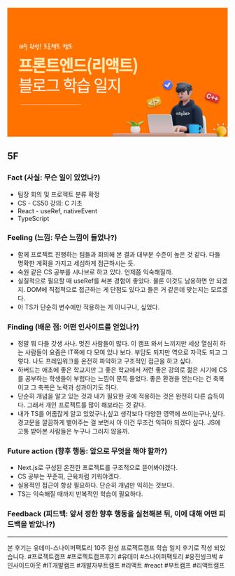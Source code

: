 ![img_learning_log.png](../assets/img_learning_log.png)

## 5F

### Fact (사실: 무슨 일이 있었나?)

- 팀장 회의 및 프로젝트 분류 확정
- CS - CS50 강의: C 기초
- React - useRef, nativeEvent
- TypeScript

### Feeling (느낌: 무슨 느낌이 들었나?)

- 함께 프로젝트 진행하는 팀들과 회의해 본 결과 대부분 수준이 높은 것 같다. 다들 명확한 계획을 가지고 세심하게 접근하시는 듯.
- 숙원 같은 CS 공부를 시나브로 하고 있다. 언제쯤 익숙해질까.
- 실질적으로 필요할 때 useRef를 써본 경험이 좋았다. 물론 이것도 남용하면 안 되겠지. DOM에 직접적으로 접근하는 게 단점도 있다고 들은 거 같은데 맞는지는 모르겠다.
- 아 TS가 단순히 변수에만 적용하는 게 아니구나, 싶었다.

### Finding (배운 점: 어떤 인사이트를 얻었나?)

- 정말 뭐 다들 갓생 사나. 멋진 사람들이 많다. 이 캠프 와서 느끼지만 세상 열심히 하는 사람들이 요즘은 IT쪽에 다 모여 있나 보다. 부담도 되지만 역으로 자극도 되고 그렇다. 나도 프레임워크를 온전히 파악하고 구조적인 접근을 하고 싶다.
- 하버드는 애초에 좋은 학교지만 그 좋은 학교에서 저런 좋은 강의로 젊은 시기에 CS를 공부하는 학생들이 부럽다는 느낌이 문득 들었다. 좋은 환경을 얻는다는 건 축복이고 그 축복은 노력과 성과이기도 하다.
- 단순히 개념을 알고 있는 것과 내가 필요한 곳에 적용하는 것은 완전히 다른 습득이다. 그래서 개인 프로젝트를 많이 해보라는 것 같다.
- 내가 TS를 어줍잖게 알고 있었구나,싶고 생각보다 다양한 영역에 쓰이는구나,싶다. 경고문을 깔끔하게 뱉어주는 걸 보면서 아 이건 무조건 익혀야 되겠다 싶다. JS에 고통 받아본 사람들은 누구나 그러지 않을까.

### Future action (향후 행동: 앞으로 무엇을 해야 할까?)

- Next.js로 구성된 온전한 프로젝트를 구조적으로 뜯어봐야겠다.
- CS 공부는 꾸준히, 근육처럼 키워야겠다.
- 실용적인 접근이 항상 필요하다. 단순히 개념만 익히는 것보다.
- TS는 익숙해질 때까지 반복적인 학습이 필요하다.

### Feedback (피드백: 앞서 정한 향후 행동을 실천해본 뒤, 이에 대해 어떤 피드백을 받았나?)

---

본 후기는 유데미-스나이퍼팩토리 10주 완성 프로젝트캠프 학습 일지 후기로 작성 되었습니다. #프로젝트캠프 #프로젝트캠프후기 #유데미 #스나이퍼팩토리 #웅진씽크빅 #인사이드아웃 #IT개발캠프 #개발자부트캠프 #리액트 #react #부트캠프 #리액트캠프
